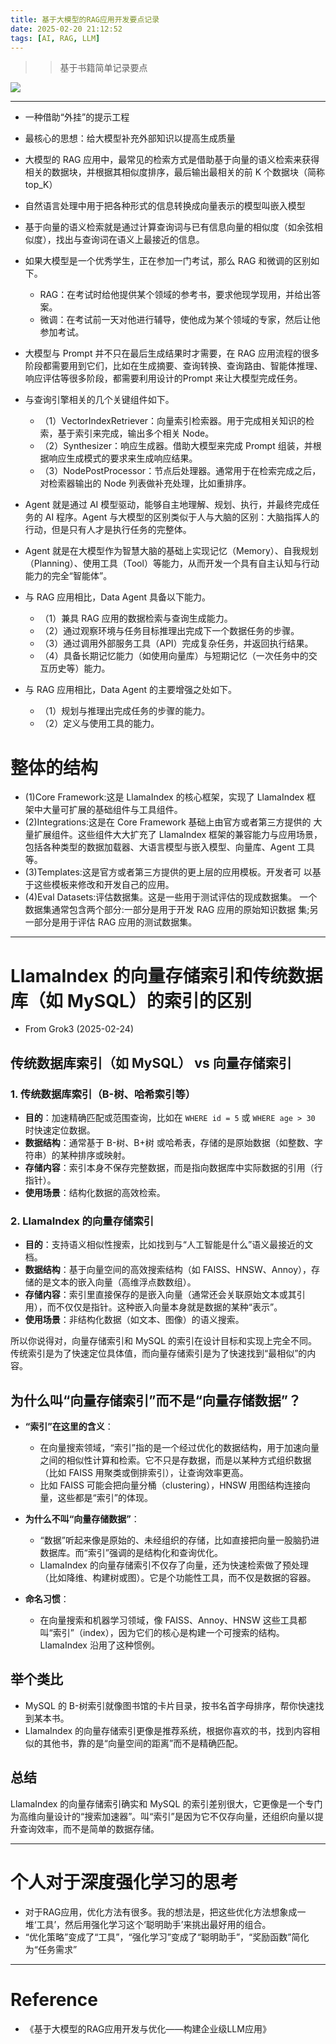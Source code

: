 ```yaml
---
title: 基于大模型的RAG应用开发要点记录
date: 2025-02-20 21:12:52
tags: [AI, RAG, LLM]
---
```


>> 基于书籍简单记录要点


![](20250220-基于大模型的RAG应用开发要点记录/RAG.png)

---

+ 一种借助“外挂”的提示工程
+ 最核心的思想：给大模型补充外部知识以提高生成质量
+ 大模型的 RAG 应用中，最常见的检索方式是借助基于向量的语义检索来获得相关的数据块，并根据其相似度排序，最后输出最相关的前 K 个数据块（简称top_K）
+ 自然语言处理中用于把各种形式的信息转换成向量表示的模型叫嵌入模型
+ 基于向量的语义检索就是通过计算查询词与已有信息向量的相似度（如余弦相似度），找出与查询词在语义上最接近的信息。
+ 如果大模型是一个优秀学生，正在参加一门考试，那么 RAG 和微调的区别如下。
    - RAG：在考试时给他提供某个领域的参考书，要求他现学现用，并给出答案。
    - 微调：在考试前一天对他进行辅导，使他成为某个领域的专家，然后让他参加考试。
+ 大模型与 Prompt 并不只在最后生成结果时才需要，在 RAG 应用流程的很多阶段都需要用到它们，比如在生成摘要、查询转换、查询路由、智能体推理、响应评估等很多阶段，都需要利用设计的Prompt 来让大模型完成任务。

+ 与查询引擎相关的几个关键组件如下。
    - （1）VectorIndexRetriever：向量索引检索器。用于完成相关知识的检索，基于索引来完成，输出多个相关 Node。
    - （2）Synthesizer：响应生成器。借助大模型来完成 Prompt 组装，并根据响应生成模式的要求来生成响应结果。
    - （3）NodePostProcessor：节点后处理器。通常用于在检索完成之后，对检索器输出的 Node 列表做补充处理，比如重排序。

+ Agent 就是通过 AI 模型驱动，能够自主地理解、规划、执行，并最终完成任务的 AI 程序。Agent 与大模型的区别类似于人与大脑的区别：大脑指挥人的行动，但是只有人才是执行任务的完整体。    
+ Agent 就是在大模型作为智慧大脑的基础上实现记忆（Memory）、自我规划（Planning）、使用工具（Tool）等能力，从而开发一个具有自主认知与行动能力的完全“智能体”。
+ 与 RAG 应用相比，Data Agent 具备以下能力。
    - （1）兼具 RAG 应用的数据检索与查询生成能力。
    - （2）通过观察环境与任务目标推理出完成下一个数据任务的步骤。
    - （3）通过调用外部服务工具（API）完成复杂任务，并返回执行结果。
    - （4）具备长期记忆能力（如使用向量库）与短期记忆（一次任务中的交互历史等）能力。
+ 与 RAG 应用相比，Data Agent 的主要增强之处如下。
    - （1）规划与推理出完成任务的步骤的能力。
    - （2）定义与使用工具的能力。   


# 整体的结构
+ (1)Core Framework:这是 LlamaIndex 的核心框架，实现了 LlamaIndex 框 架中大量可扩展的基础组件与工具组件。
+ (2)Integrations:这是在 Core Framework 基础上由官方或者第三方提供的 大量扩展组件。这些组件大大扩充了 LlamaIndex 框架的兼容能力与应用场景， 包括各种类型的数据加载器、大语言模型与嵌入模型、向量库、Agent 工具等。
+ (3)Templates:这是官方或者第三方提供的更上层的应用模板。开发者可 以基于这些模板来修改和开发自己的应用。
+ (4)Eval Datasets:评估数据集。这是一些用于测试评估的现成数据集。 一个数据集通常包含两个部分:一部分是用于开发 RAG 应用的原始知识数据 集;另一部分是用于评估 RAG 应用的测试数据集。

----

# LlamaIndex 的向量存储索引和传统数据库（如 MySQL）的索引的区别
+ From Grok3 (2025-02-24)

## 传统数据库索引（如 MySQL） vs 向量存储索引

### 1. 传统数据库索引（B-树、哈希索引等）
- **目的**：加速精确匹配或范围查询，比如在 `WHERE id = 5` 或 `WHERE age > 30` 时快速定位数据。
- **数据结构**：通常基于 B-树、B+树 或哈希表，存储的是原始数据（如整数、字符串）的某种排序或映射。
- **存储内容**：索引本身不保存完整数据，而是指向数据库中实际数据的引用（行指针）。
- **使用场景**：结构化数据的高效检索。

### 2. LlamaIndex 的向量存储索引
- **目的**：支持语义相似性搜索，比如找到与“人工智能是什么”语义最接近的文档。
- **数据结构**：基于向量空间的高效搜索结构（如 FAISS、HNSW、Annoy），存储的是文本的嵌入向量（高维浮点数数组）。
- **存储内容**：索引里直接保存的是嵌入向量（通常还会关联原始文本或其引用），而不仅仅是指针。这种嵌入向量本身就是数据的某种“表示”。
- **使用场景**：非结构化数据（如文本、图像）的语义搜索。

所以你说得对，向量存储索引和 MySQL 的索引在设计目标和实现上完全不同。传统索引是为了快速定位具体值，而向量存储索引是为了快速找到“最相似”的内容。

## 为什么叫“向量存储索引”而不是“向量存储数据”？

- **“索引”在这里的含义**：
  - 在向量搜索领域，“索引”指的是一个经过优化的数据结构，用于加速向量之间的相似性计算和检索。它不只是存数据，而是以某种方式组织数据（比如 FAISS 用聚类或倒排索引），让查询效率更高。
  - 比如 FAISS 可能会把向量分桶（clustering），HNSW 用图结构连接向量，这些都是“索引”的体现。

- **为什么不叫“向量存储数据”**：
  - “数据”听起来像是原始的、未经组织的存储，比如直接把向量一股脑扔进数据库。而“索引”强调的是结构化和查询优化。
  - LlamaIndex 的向量存储索引不仅存了向量，还为快速检索做了预处理（比如降维、构建树或图）。它是个功能性工具，而不仅是数据的容器。

- **命名习惯**：
  - 在向量搜索和机器学习领域，像 FAISS、Annoy、HNSW 这些工具都叫“索引”（index），因为它们的核心是构建一个可搜索的结构。LlamaIndex 沿用了这种惯例。

## 举个类比
- MySQL 的 B-树索引就像图书馆的卡片目录，按书名首字母排序，帮你快速找到某本书。
- LlamaIndex 的向量存储索引更像是推荐系统，根据你喜欢的书，找到内容相似的其他书，靠的是“向量空间的距离”而不是精确匹配。

## 总结
LlamaIndex 的向量存储索引确实和 MySQL 的索引差别很大，它更像是一个专门为高维向量设计的“搜索加速器”。叫“索引”是因为它不仅存向量，还组织向量以提升查询效率，而不是简单的数据存储。

---

# 个人对于深度强化学习的思考
+ 对于RAG应用，优化方法有很多。我的想法是，把这些优化方法想象成一堆‘工具’，然后用强化学习这个‘聪明助手’来挑出最好用的组合。
+ “优化策略”变成了“工具”，“强化学习”变成了“聪明助手”，“奖励函数”简化为“任务需求”

---

# Reference
+ 《基于大模型的RAG应用开发与优化——构建企业级LLM应用》